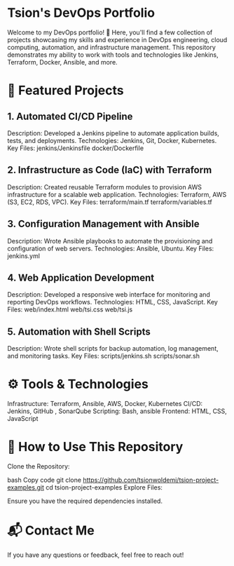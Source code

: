 # Tsion's DevOps Portfolio
Welcome to my DevOps portfolio! 🎉 Here, you'll find a few collection of projects showcasing my skills and experience in DevOps engineering, cloud computing, automation, and infrastructure management. This repository demonstrates my ability to work with tools and technologies like Jenkins, Terraform, Docker, Ansible, and more.


# 🚀 Featured Projects
## 1. Automated CI/CD Pipeline
Description: Developed a Jenkins pipeline to automate application builds, tests, and deployments.
Technologies: Jenkins, Git, Docker, Kubernetes.
Key Files:
jenkins/Jenkinsfile
docker/Dockerfile
## 2. Infrastructure as Code (IaC) with Terraform
Description: Created reusable Terraform modules to provision AWS infrastructure for a scalable web application.
Technologies: Terraform, AWS (S3, EC2, RDS, VPC).
Key Files:
terraform/main.tf
terraform/variables.tf
## 3. Configuration Management with Ansible
Description: Wrote Ansible playbooks to automate the provisioning and configuration of web servers.
Technologies: Ansible, Ubuntu.
Key Files:
jenkins.yml
## 4. Web Application Development
Description: Developed a responsive web interface for monitoring and reporting DevOps workflows.
Technologies: HTML, CSS, JavaScript.
Key Files:
web/index.html
web/tsi.css
web/tsi.js
## 5. Automation with Shell Scripts
Description: Wrote shell scripts for backup automation, log management, and monitoring tasks.
Key Files:
scripts/jenkins.sh
scripts/sonar.sh
# ⚙️ Tools & Technologies
Infrastructure: Terraform, Ansible, AWS, Docker, Kubernetes
CI/CD: Jenkins, GitHub , SonarQube
Scripting: Bash, ansible
Frontend: HTML, CSS, JavaScript
# 🌟 How to Use This Repository
Clone the Repository:

bash
Copy code
git clone  https://github.com/tsionwoldemi/tsion-project-examples.git
cd tsion-project-examples
Explore Files:


Ensure you have the required dependencies installed.

# 📬 Contact Me
If you have any questions or feedback, feel free to reach out!
